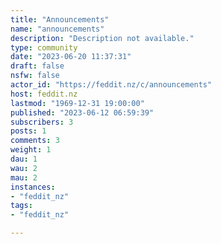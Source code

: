 ```yaml
---
title: "Announcements" 
name: "announcements"
description: "Description not available."
type: community
date: "2023-06-20 11:37:31"
draft: false
nsfw: false
actor_id: "https://feddit.nz/c/announcements"
host: feddit.nz
lastmod: "1969-12-31 19:00:00"
published: "2023-06-12 06:59:39"
subscribers: 3
posts: 1
comments: 3
weight: 1
dau: 1
wau: 2
mau: 2
instances:
- "feddit_nz"
tags: 
- "feddit_nz"

---
```


